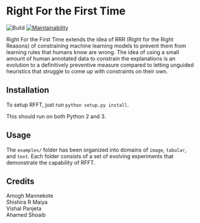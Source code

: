 # Right For the First Time

![Build](https://travis-ci.org/msamogh/RFFT.svg?branch=master)
[![Maintainability](https://api.codeclimate.com/v1/badges/f69108dc13b2058acc9f/maintainability)](https://codeclimate.com/github/msamogh/RFFT/maintainability)

Right For the First Time extends the idea of RRR (Right for the Right Reasons) of constraining machine learning models to prevent them from learning rules that humans know are wrong. The idea of using a small amount of human annotated data to constrain the explanations is an evolution to a definitively preventive measure compared to letting unguided heuristics that struggle to come up with constraints on their own.


## Installation
To setup RFFT, just run `python setup.py install`.

This should run on both Python 2 and 3.


## Usage
The `examples/` folder has been organized into domains of `image`, `tabular`, and `text`. Each folder consists of a set of evolving experiments that demonstrate the capability of RFFT.


## Credits
Amogh Mannekote \
Shishira R Maiya \
Vishal Panjeta \
Ahamed Shoaib
